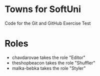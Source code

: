 # Towns for SoftUni
Code for the Git and GitHub Exercise Test

# Roles
- chavdarovae takes the role "Editor"
- theshopbeacon takes the role "Shuffler"
- malka-bebka takes the role "Styler"

